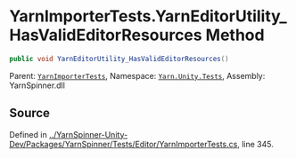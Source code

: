 # YarnImporterTests.YarnEditorUtility_HasValidEditorResources Method


```csharp
public void YarnEditorUtility_HasValidEditorResources()
```



<div class="class-metadata">

Parent: [`YarnImporterTests`](/api/csharp/yarn.unity.tests/yarnimportertests.md), Namespace: [`Yarn.Unity.Tests`](/api/csharp/yarn.unity.tests/README.md), Assembly: YarnSpinner.dll
</div>

## Source
Defined in [../YarnSpinner-Unity-Dev/Packages/YarnSpinner/Tests/Editor/YarnImporterTests.cs](https://github.com/YarnSpinnerTool/YarnSpinner-Unity//blob/develop/Tests/Editor/YarnImporterTests.cs#L345), line 345.
